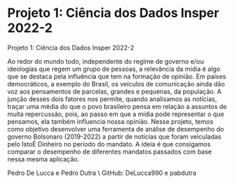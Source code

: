 # Projeto 1: Ciência dos Dados Insper 2022-2

Projeto 1: Ciência dos Dados Insper 2022-2

Ao redor do mundo todo, independente do regime de governo e/ou ideologias que regem um grupo de pessoas, a relevância da mídia é algo que se destaca pela influência que tem na formação de opinião. Em países democráticos, a exemplo do Brasil, os veículos de comunicação ainda dão voz aos pensamentos de parcelas, grandes e pequenas, da população. A junção desses dois fatores nos permite, quando analisamos as notícias, traçar uma média do que o povo brasileiro pensa em relação a assuntos de muita repercussão, pois, ao passo em que a mídia pode representar o que pensamos, ela também influencia nossa opinião.
Nesse projeto, temos como objetivo desenvolver uma ferramenta de análise de desempenho do governo Bolsonaro (2019-2022) a partir de notícias que foram veiculadas pelo IstoÉ Dinheiro no período do mandato. A ideia é que consigamos comparar o desempenho de diferentes mandatos passados com base nessa mesma aplicação.

Pedro De Lucca e Pedro Dutra \ 
GitHub: DeLucca990 e pabdutra
